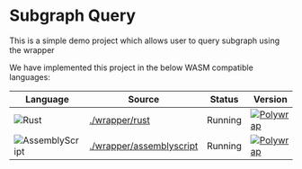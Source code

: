 # Subgraph Query
This is a simple demo project which allows user to query subgraph using the wrapper

We have implemented this project in the below WASM compatible languages:

| Language | Source | Status | Version |
|----------|--------|--------|---------|
| ![Rust](https://img.shields.io/badge/Rust-ffffff?style=for-the-badge&labelColor=ffff99&logoColor=000000&logo=rust) | [./wrapper/rust](./wrapper/rust) |Running                                              | [![Polywrap](https://img.shields.io/badge/Polywrap-0.2.0-blue?style=for-the-badge)](https://www.npmjs.com/package/polywrap/v/0.2.0) |
| ![AssemblyScript](https://img.shields.io/badge/AssemblyScript-007AAC?style=for-the-badge&labelColor=ffffff&logoColor=007AAC&logo=assemblyscript) | [./wrapper/assemblyscript](./wrapper/assemblyscript/) | Running                                              | [![Polywrap](https://img.shields.io/badge/Polywrap-0.2.0-blue?style=for-the-badge)](https://www.npmjs.com/package/polywrap/v/0.2.0) |
